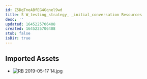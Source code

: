 ```yaml
---
id: Z5DgTneABfEG4Gqnel9wd
title: S W_testing_strategy_ _initial_conversation Resources
desc: ''
updated: 1645225706408
created: 1645225706408
stub: false
isDir: true
---
```

## Imported Assets
- ![RB 2019-05-17 14.jpg](/assets/rb-2019-05-17-14.jpg)
